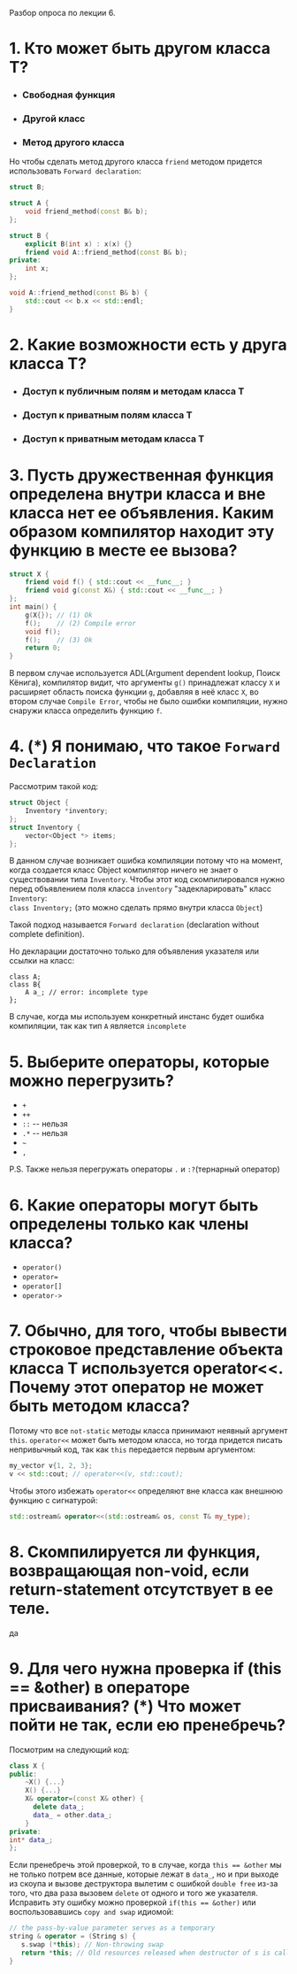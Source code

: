
Разбор опроса по лекции 6.

# 1. Кто может быть другом класса T?
- ### Свободная функция
- ### Другой класс
- ### Метод другого класса

Но чтобы сделать метод другого класса `friend` методом придется использовать `Forward declaration`:
```C++
struct B;

struct A {
    void friend_method(const B& b);
};

struct B {
    explicit B(int x) : x(x) {}
    friend void A::friend_method(const B& b);
private:
    int x;
};

void A::friend_method(const B& b) {
    std::cout << b.x << std::endl;
}
```

# 2. Какие возможности есть у друга класса T?

- ### Доступ к публичным полям и методам класса T
- ### Доступ к приватным полям класса Т
- ### Доступ к приватным методам класса Т


# 3. Пусть дружественная функция определена внутри класса и вне класса нет ее объявления. Каким образом компилятор находит эту функцию в месте ее вызова?
```C++
struct X {
    friend void f() { std::cout << __func__; }
    friend void g(const X&) { std::cout << __func__; }
};
int main() {
    g(X{}); // (1) Ok
    f();    // (2) Compile error
    void f();
    f();    // (3) Ok
    return 0;
}
```
В первом случае используется ADL(Argument dependent lookup, Поиск Кёнига), компилятор видит, что аргументы ```g()``` принадлежат классу ```X``` и расширяет область поиска функции `g`, добавляя в неё класс `X`, во втором случае ```Compile Error```, чтобы не было ошибки компиляции, нужно снаружи класса определить функцию `f`.

# 4. (*) Я понимаю, что такое `Forward Declaration`

Рассмотрим такой код:
```C++
struct Object {
    Inventory *inventory;
};
struct Inventory {
    vector<Object *> items;
};
```
В данном случае возникает ошибка компиляции потому что на момент, когда создается класс Object компилятор ничего не знает о существовании типа `Inventory`. Чтобы этот код скомпилировался нужно перед объявлением поля класса `inventory` "задекларировать" класс `Inventory`:  
`class Inventory;` (это можно сделать прямо внутри класса `Object`)

Такой подход называется `Forward declaration` (declaration without complete definition).
    
Но декларации достаточно только для объявления указателя или ссылки на класс:
```
class A;
class B{
    A a_; // error: incomplete type
};
```
В случае, когда мы используем конкретный инстанс будет ошибка компиляции, так как тип `A` является `incomplete`

# 5. Выберите операторы, которые можно перегрузить?
-  `+`
-  `++`
-  `::` -- нельзя
-  `.*` -- нельзя
-  `~`
-  `,`

P.S. Также нельзя перегружать операторы `.` и `:?`(тернарный оператор)

# 6. Какие операторы могут быть определены только как члены класса?
- ```operator()```
- ```operator=```
- ```operator[]```
- ```operator->```
# 7. Обычно, для того, чтобы вывести строковое представление объекта класса Т используется operator<<. Почему этот оператор не может быть методом класса?

Потому что все `not-static` методы класса принимают неявный аргумент `this`.
`operator<<` может быть методом класса, но тогда придется писать непривычный код, так как `this` передается первым аргументом:
```C++
my_vector v{1, 2, 3};
v << std::cout; // operator<<(v, std::cout);
```
Чтобы этого избежать `operator<<` определяют вне класса как внешнюю функцию с сигнатурой:
```C++
std::ostream& operator<<(std::ostream& os, const T& my_type);
```
# 8. Скомпилируется ли функция, возвращающая non-void, если return-statement отсутствует в ее теле.

да

# 9. Для чего нужна проверка if (this == &other) в операторе присваивания? (*) Что может пойти не так, если ею пренебречь?

Посмотрим на следующий код:
```C++
class X {
public:
    ~X() {...}
    X() {...}
    X& operator=(const X& other) {
      delete data_;
      data_ = other.data_;
    }
private:
int* data_;
};
```
Если пренебречь этой проверкой, то в случае, когда `this == &other` мы не только потрем все данные, которые лежат в `data_`, но и при выходе из скоупа и вызове деструктора вылетим с ошибкой `double free` из-за того, что два раза вызовем `delete` от одного и того же указателя. Исправить эту ошибку можно проверкой `if(this == &other)` или воспользовавшись `copy and swap` идиомой:

```C++
// the pass-by-value parameter serves as a temporary
string & operator = (String s) {
   s.swap (*this); // Non-throwing swap
   return *this; // Old resources released when destructor of s is called.
}
```
